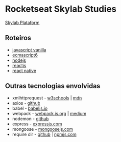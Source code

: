 # Rocketseat Skylab Studies

[Skylab Plataform](https://skylab.rocketseat.com.br/)

## Roteiros

- [javascript vanilla](skylab/1-javascript)
- [ecmascript6](skylab/2-ecmascript6)
- [nodejs](skylab/3-nodejs)
- [reactjs](skylab/4-reactjs)
- [react native](skylab/5-reactnative)

## Outras tecnologias envolvidas

- xmlhttprequest - [w3schools](https://www.w3schools.com/xml/xml_http.asp) | [mdn](https://developer.mozilla.org/pt-BR/docs/Web/API/XMLHTTPRequest)
- axios - [github](https://github.com/axios/axios)
- babel - [babeljs.io](https://babeljs.io/setup#installation)
- webpack - [webpack.js.org](https://webpack.js.org/concepts/) | [medium](https://medium.com/rocketseat/entendendo-e-dominando-o-webpack-4b2e8b3e02da)
- nodemon - [github](https://github.com/remy/nodemon#nodemon)
- express - [expressjs.com](https://expressjs.com/en/starter/installing.html)
- mongoose - [mongoosejs.com](https://mongoosejs.com/docs/index.html)
- require dir - [github](https://github.com/aseemk/requireDir) | [npmjs.com](https://www.npmjs.com/package/require-dir)

